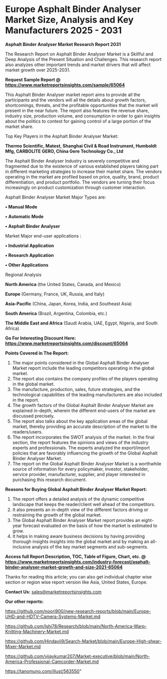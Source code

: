 # Europe Asphalt Binder Analyser Market Size, Analysis and Key Manufacturers 2025 - 2031

<strong>Asphalt Binder Analyser Market Research Report 2031</strong>

The Research Report on Asphalt Binder Analyser Market is a Skillful and Deep Analysis of the Present Situation and Challenges. This research report also analyzes other important trends and market drivers that will affect market growth over 2025-2031.

<strong>Request Sample Report @ <a href=https://www.marketreportsinsights.com/sample/65064>https://www.marketreportsinsights.com/sample/65064</a></strong>

This Asphalt Binder Analyser market report aims to provide all the participants and the vendors will all the details about growth factors, shortcomings, threats, and the profitable opportunities that the market will present in the near future. The report also features the revenue share, industry size, production volume, and consumption in order to gain insights about the politics to contest for gaining control of a large portion of the market share.

Top Key Players in the Asphalt Binder Analyser Market:

<strong>Thermo Scientific, Matest, Shanghai Civil & Road Instrument, Humboldt Mfg, CARBOLITE GERO, China Gere Technology Co., Ltd</strong>

The Asphalt Binder Analyser Industry is severely competitive and fragmented due to the existence of various established players taking part in different marketing strategies to increase their market share. The vendors operating in the market are profiled based on price, quality, brand, product differentiation, and product portfolio. The vendors are turning their focus increasingly on product customization through customer interaction.

Asphalt Binder Analyser Market Major Types are:

<strong>• Manual Mode

• Automatic Mode

• Asphalt Binder Analyser</strong>

Market Major end-user applications :

<strong>• Industrial Application

• Research Application

• Other Applications</strong>

Regional Analysis

</u><strong><b>North America</b></strong> (the United States, Canada, and Mexico)

<strong><b>Europe </b></strong>(Germany, France, UK, Russia, and Italy)

<strong><b>Asia-Pacific</b></strong> (China, Japan, Korea, India, and Southeast Asia)

<strong><b>South America</b></strong> (Brazil, Argentina, Colombia, etc.)

<strong><b>The Middle East and Africa</b></strong> (Saudi Arabia, UAE, Egypt, Nigeria, and South Africa)

<strong>Go For Interesting Discount Here: <a href=https://www.marketreportsinsights.com/discount/65064>https://www.marketreportsinsights.com/discount/65064</a></strong>

<strong>Points Covered in The Report:</strong>
<ol>
  <li>The major points considered in the Global Asphalt Binder Analyser Market report include the leading competitors operating in the global market.</li>
  <li>The report also contains the company profiles of the players operating in the global market.</li>
  <li>The manufacture, production, sales, future strategies, and the technological capabilities of the leading manufacturers are also included in the report.</li>
  <li>The growth factors of the Global Asphalt Binder Analyser Market are explained in-depth, wherein the different end-users of the market are discussed precisely.</li>
  <li>The report also talks about the key application areas of the global market, thereby providing an accurate description of the market to the readers/users.</li>
  <li>The report incorporates the SWOT analysis of the market. In the final section, the report features the opinions and views of the industry experts and professionals. The experts analyzed the export/import policies that are favorably influencing the growth of the Global Asphalt Binder Analyser Market.</li>
  <li>The report on the Global Asphalt Binder Analyser Market is a worthwhile source of information for every policymaker, investor, stakeholder, service provider, manufacturer, supplier, and player interested in purchasing this research document.</li>
</ol>
<strong>Reasons for Buying Global Asphalt Binder Analyser Market Report:</strong>

<ol>
  <li>The report offers a detailed analysis of the dynamic competitive landscape that keeps the reader/client well ahead of the competitors.</li>
  <li>It also presents an in-depth view of the different factors driving or restraining the growth of the global market.</li>
  <li>The Global Asphalt Binder Analyser Market report provides an eight-year forecast evaluated on the basis of how the market is estimated to grow.</li>
  <li>It helps in making aware business decisions by having providing thorough insights insights into the global market and by making an all-inclusive analysis of the key market segments and sub-segments.</li>
</ol>
<strong>Access full Report Description, TOC, Table of Figure, Chart, etc. @ <a href=https://www.marketreportsinsights.com/industry-forecast/asphalt-binder-analyser-market-growth-and-size-2021-65064>https://www.marketreportsinsights.com/industry-forecast/asphalt-binder-analyser-market-growth-and-size-2021-65064</a></strong>


Thanks for reading this article; you can also get individual chapter wise section or region wise report version like Asia, United States, Europe.

<strong>Contact Us:</strong>
sales@marketreportsinsights.com

<strong>Our other reports:</strong>

<a href=https://github.com/noori900/new-research-reports/blob/main/Europe-UHD-and-HDTV-Camera-Systems-Market.md>https://github.com/noori900/new-research-reports/blob/main/Europe-UHD-and-HDTV-Camera-Systems-Market.md</a>

<a href=https://github.com/Ishi78/Research/blob/main/North-America-Warp-Knitting-Machinery-Market.md>https://github.com/Ishi78/Research/blob/main/North-America-Warp-Knitting-Machinery-Market.md</a>

<a href=https://github.com/Hindavii9/Search-Market/blob/main/Europe-High-shear-Mixer-Market.md>https://github.com/Hindavii9/Search-Market/blob/main/Europe-High-shear-Mixer-Market.md</a>

<a href=https://github.com/vijaykumar207/Market-executive/blob/main/North-America-Professional-Camcorder-Market.md>https://github.com/vijaykumar207/Market-executive/blob/main/North-America-Professional-Camcorder-Market.md</a>

<a href=https://tanomuno.com/illust/563550>https://tanomuno.com/illust/563550</a>"
